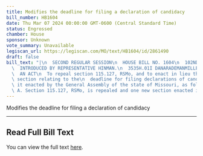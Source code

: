 ```yaml
---
title: Modifies the deadline for filing a declaration of candidacy
bill_number: HB1604
date: Thu Mar 07 2024 00:00:00 GMT-0600 (Central Standard Time)
status: Engrossed
chamber: House
sponsor: Unknown
vote_summary: Unavailable
legiscan_url: https://legiscan.com/MO/text/HB1604/id/2861490
draft: false
bill_text: "|\n  SECOND REGULAR SESSION\n  HOUSE BILL NO. 1604\n  102ND GENERAL ASSEMBLY\n\
  \  INTRODUCED BY REPRESENTATIVE HINMAN.\n  3535H.01I DANARADEMANMILLER,ChiefClerk\n\
  \  AN ACT\n  To repeal section 115.127, RSMo, and to enact in lieu thereof one new\
  \ section relating to the\n  deadline for filing declarations of candidacy.\n  Be\
  \ it enacted by the General Assembly of the state of Missouri, as follows:\n  Section\
  \ A. Section 115.127, RSMo, is repealed and one new section enacted in lieu"
---
```

Modifies the deadline for filing a declaration of candidacy

---

## Read Full Bill Text

You can view the full text [here](https://legiscan.com/MO/text/HB1604/id/2861490).
